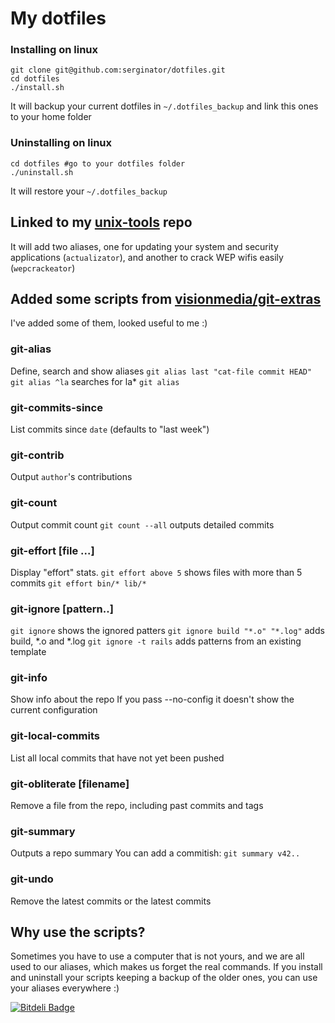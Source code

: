 My dotfiles
========

### Installing on linux

```
git clone git@github.com:serginator/dotfiles.git
cd dotfiles
./install.sh
```

It will backup your current dotfiles in `~/.dotfiles_backup` and link this ones to your home folder

### Uninstalling on linux
```
cd dotfiles #go to your dotfiles folder
./uninstall.sh
```

It will restore your `~/.dotfiles_backup`

## Linked to my [unix-tools](https://github.com/serginator/unix-tools) repo
It will add two aliases, one for updating your system and security applications (`actualizator`), and another to crack WEP wifis easily (`wepcrackeator`)

## Added some scripts from [visionmedia/git-extras](https://github.com/visionmedia/git-extras)
I've added some of them, looked useful to me :)
### git-alias
Define, search and show aliases
`git alias last "cat-file commit HEAD"`
`git alias ^la` searches for la*
`git alias`

### git-commits-since
List commits since `date` (defaults to "last week")

### git-contrib <author>
Output `author`'s contributions

### git-count
Output commit count
`git count --all` outputs detailed commits

### git-effort [file ...]
Display "effort" stats.
`git effort above 5` shows files with more than 5 commits
`git effort bin/* lib/*`

### git-ignore [pattern..]
`git ignore` shows the ignored patters
`git ignore build "*.o" "*.log"` adds build, *.o and *.log
`git ignore -t rails` adds patterns from an existing template

### git-info
Show info about the repo
If you pass --no-config it doesn't show the current configuration

### git-local-commits
List all local commits that have not yet been pushed

### git-obliterate [filename]
Remove a file from the repo, including past commits and tags

### git-summary
Outputs a repo summary
You can add a commitish: `git summary v42..`

### git-undo <number>
Remove the latest commits or the latest <number> commits

## Why use the scripts?

Sometimes you have to use a computer that is not yours, and we are all used to our aliases, which makes us forget the real commands.
If you install and uninstall your scripts keeping a backup of the older ones, you can use your aliases everywhere :)

[![Bitdeli Badge](https://d2weczhvl823v0.cloudfront.net/serginator/dotfiles/trend.png)](https://bitdeli.com/free "Bitdeli Badge")
